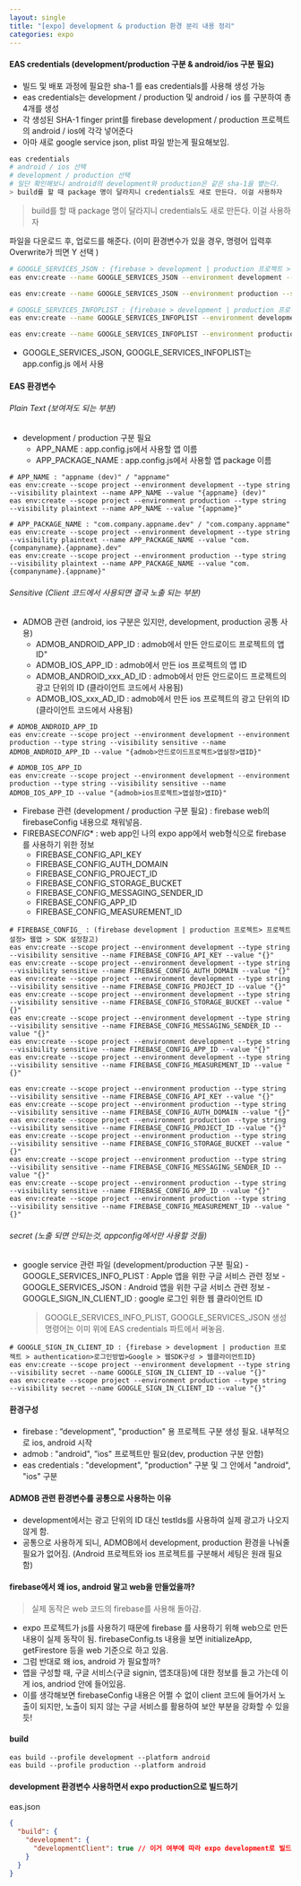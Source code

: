 ```yaml
---
layout: single
title: "[expo] development & production 환경 분리 내용 정리"
categories: expo
---
```


#### EAS credentials (development/production 구분 & android/ios 구분 필요)

- 빌드 및 배포 과정에 필요한 sha-1 를 eas credentials를 사용해 생성 가능
- eas credentials는 development / production 및 android / ios 를 구분하여 총 4개를 생성
- 각 생성된 SHA-1 finger print를 firebase development / production 프로젝트의 android / ios에 각각 넣어준다
- 아마 새로 google service json, plist 파일 받는게 필요해보임.

```bash
eas credentials
# android / ios 선택
# development / production 선택
# 일단 확인해보니 android의 development와 production은 같은 sha-1을 뱉는다.
> build를 할 때 package 명이 달라지니 credentials도 새로 만든다. 이걸 사용하자
```

> build를 할 때 package 명이 달라지니 credentials도 새로 만든다. 이걸 사용하자

파일을 다운로드 후, 업로드를 해준다. (이미 환경변수가 있을 경우, 명령어 입력후 Overwrite가 띄면 Y 선택 )

```bash
# GOOGLE_SERVICES_JSON : {firebase > development | production 프로젝트 > 프로젝트설정 > Android 앱 > google-services.json}
eas env:create --name GOOGLE_SERVICES_JSON --environment development --scope project --type file --visibility secret --value google-services-dev.json

eas env:create --name GOOGLE_SERVICES_JSON --environment production --scope project --type file --visibility secret --value google-services.json

# GOOGLE_SERVICES_INFOPLIST : {firebase > development | production 프로젝트 > 프로젝트설정 > Apple 앱 > GoogleService-Info.plist}
eas env:create --name GOOGLE_SERVICES_INFOPLIST --environment development --scope project --type file --visibility secret --value GoogleService-Info-dev.plist

eas env:create --name GOOGLE_SERVICES_INFOPLIST --environment production --scope project --type file --visibility secret --value GoogleService-Info.plist
```

- GOOGLE_SERVICES_JSON, GOOGLE_SERVICES_INFOPLIST는 app.config.js 에서 사용

#### EAS 환경변수

###### Plain Text (보여져도 되는 부분)

- development / production 구분 필요
  - APP_NAME : app.config.js에서 사용할 앱 이름
  - APP_PACKAGE_NAME : app.config.js에서 사용할 앱 package 이름

```
# APP_NAME : "appname (dev)" / "appname"
eas env:create --scope project --environment development --type string --visibility plaintext --name APP_NAME --value "{appname} (dev)"
eas env:create --scope project --environment production --type string --visibility plaintext --name APP_NAME --value "{appname}"

# APP_PACKAGE_NAME : "com.company.appname.dev" / "com.company.appname"
eas env:create --scope project --environment development --type string --visibility plaintext --name APP_PACKAGE_NAME --value "com.{companyname}.{appname}.dev"
eas env:create --scope project --environment production --type string --visibility plaintext --name APP_PACKAGE_NAME --value "com.{companyname}.{appname}"
```

###### Sensitive (Client 코드에서 사용되면 결국 노출 되는 부분)

- ADMOB 관련 (android, ios 구분은 있지만, development, production 공통 사용)
  - ADMOB_ANDROID_APP_ID : admob에서 만든 안드로이드 프로젝트의 앱 ID"
  - ADMOB_IOS_APP_ID : admob에서 만든 ios 프로젝트의 앱 ID
  - ADMOB_ANDROID_xxx_AD_ID : admob에서 만든 안드로이드 프로젝트의 광고 단위의 ID (클라이언트 코드에서 사용됨)
  - ADMOB_IOS_xxx_AD_ID : admob에서 만든 ios 프로젝트의 광고 단위의 ID (클라이언트 코드에서 사용됨)

```
# ADMOB_ANDROID_APP_ID
eas env:create --scope project --environment development --environment production --type string --visibility sensitive --name ADMOB_ANDROID_APP_ID --value "{admob>안드로이드프로젝트>앱설정>앱ID}"

# ADMOB_IOS_APP_ID
eas env:create --scope project --environment development --environment production --type string --visibility sensitive --name ADMOB_IOS_APP_ID --value "{admob>ios프로젝트>앱설정>앱ID}"
```

- Firebase 관련 (development / production 구분 필요) : firebase web의 firebaseConfig 내용으로 채워넣음.
- FIREBASE*CONFIG*\* : web app인 나의 expo app에서 web형식으로 firebase를 사용하기 위한 정보
  - FIREBASE_CONFIG_API_KEY
  - FIREBASE_CONFIG_AUTH_DOMAIN
  - FIREBASE_CONFIG_PROJECT_ID
  - FIREBASE_CONFIG_STORAGE_BUCKET
  - FIREBASE_CONFIG_MESSAGING_SENDER_ID
  - FIREBASE_CONFIG_APP_ID
  - FIREBASE_CONFIG_MEASUREMENT_ID

```
# FIREBASE_CONFIG_ : (firebase development | production 프로젝트> 프로젝트 설정> 웹앱 > SDK 설정참고)
eas env:create --scope project --environment development --type string --visibility sensitive --name FIREBASE_CONFIG_API_KEY --value "{}"
eas env:create --scope project --environment development --type string --visibility sensitive --name FIREBASE_CONFIG_AUTH_DOMAIN --value "{}"
eas env:create --scope project --environment development --type string --visibility sensitive --name FIREBASE_CONFIG_PROJECT_ID --value "{}"
eas env:create --scope project --environment development --type string --visibility sensitive --name FIREBASE_CONFIG_STORAGE_BUCKET --value "{}"
eas env:create --scope project --environment development --type string --visibility sensitive --name FIREBASE_CONFIG_MESSAGING_SENDER_ID --value "{}"
eas env:create --scope project --environment development --type string --visibility sensitive --name FIREBASE_CONFIG_APP_ID --value "{}"
eas env:create --scope project --environment development --type string --visibility sensitive --name FIREBASE_CONFIG_MEASUREMENT_ID --value "{}"

eas env:create --scope project --environment production --type string --visibility sensitive --name FIREBASE_CONFIG_API_KEY --value "{}"
eas env:create --scope project --environment production --type string --visibility sensitive --name FIREBASE_CONFIG_AUTH_DOMAIN --value "{}"
eas env:create --scope project --environment production --type string --visibility sensitive --name FIREBASE_CONFIG_PROJECT_ID --value "{}"
eas env:create --scope project --environment production --type string --visibility sensitive --name FIREBASE_CONFIG_STORAGE_BUCKET --value "{}"
eas env:create --scope project --environment production --type string --visibility sensitive --name FIREBASE_CONFIG_MESSAGING_SENDER_ID --value "{}"
eas env:create --scope project --environment production --type string --visibility sensitive --name FIREBASE_CONFIG_APP_ID --value "{}"
eas env:create --scope project --environment production --type string --visibility sensitive --name FIREBASE_CONFIG_MEASUREMENT_ID --value "{}"
```

###### secret (노출 되면 안되는것, appconfig에서만 사용할 것들)

- google service 관련 파일 (development/production 구분 필요) - GOOGLE_SERVICES_INFO_PLIST : Apple 앱을 위한 구글 서비스 관련 정보 - GOOGLE_SERVICES_JSON : Android 앱을 위한 구글 서비스 관련 정보 - GOOGLE_SIGN_IN_CLIENT_ID : google 로그인 위한 웹 클라이언트 ID
  > GOOGLE_SERVICES_INFO_PLIST, GOOGLE_SERVICES_JSON 생성 명령어는 이미 위에 EAS credentials 파트에서 써놓음.

```
# GOOGLE_SIGN_IN_CLIENT_ID : {firebase > development | production 프로젝트 > authentication>로그인방법>Google > 웹SDK구성 > 웹클라이언트ID}
eas env:create --scope project --environment development --type string --visibility secret --name GOOGLE_SIGN_IN_CLIENT_ID --value "{}"
eas env:create --scope project --environment production --type string --visibility secret --name GOOGLE_SIGN_IN_CLIENT_ID --value "{}"
```

#### 환경구성

- firebase : “development", "production" 용 프로젝트 구분 생성 필요. 내부적으로 ios, android 시작
- admob : "android", ”ios" 프로젝트만 필요(dev, production 구분 안함)
- eas credentials : "development", "production" 구분 및 그 안에서 "android", "ios" 구분

#### ADMOB 관련 환경변수를 공통으로 사용하는 이유

- development에서는 광고 단위의 ID 대신 testIds를 사용하여 실제 광고가 나오지 않게 함.
- 공통으로 사용하게 되니, ADMOB에서 development, production 환경을 나눠줄 필요가 없어짐. (Android 프로젝트와 ios 프로젝트를 구분해서 세팅은 원래 필요함)

#### firebase에서 왜 ios, android 말고 web을 만들었을까?

> 실제 동작은 web 코드의 firebase를 사용해 돌아감.

- expo 프로젝트가 js를 사용하기 때문에 firebase 를 사용하기 위해 web으로 만든 내용이 실제 동작이 됨. firebaseConfig.ts 내용을 보면 initializeApp, getFirestore 등을 web 기준으로 하고 있음.
- 그럼 반대로 왜 ios, android 가 필요할까?
- 앱을 구성할 때, 구글 서비스(구글 signin, 앱초대등)에 대한 정보를 들고 가는데 이게 ios, andriod 안에 들어있음.
- 이를 생각해보면 firebaseConfig 내용은 어쩔 수 없이 client 코드에 들어가서 노출이 되지만, 노출이 되지 않는 구글 서비스를 활용하여 보안 부분을 강화할 수 있을듯!

#### build

```
eas build --profile development --platform android
eas build --profile production --platform android
```

#### development 환경변수 사용하면서 expo production으로 빌드하기

eas.json

```json
{
  "build": {
    "development": {
      "developmentClient": true // 이거 여부에 따라 expo development로 빌드될듯
    }
  }
}
```
